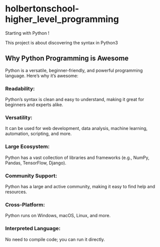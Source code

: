 # holbertonschool-higher_level_programming
Starting with Python !

This project is about discovering the syntax in Python3

## Why Python Programming is Awesome
Python is a versatile, beginner-friendly, and powerful programming language. Here’s why it’s awesome:

### Readability: 
  Python’s syntax is clean and easy to understand, making it great for beginners and experts alike.

### Versatility: 
  It can be used for web development, data analysis, machine learning, automation, scripting, and more.

### Large Ecosystem: 
  Python has a vast collection of libraries and frameworks (e.g., NumPy, Pandas, TensorFlow, Django).

### Community Support: 
  Python has a large and active community, making it easy to find help and resources.

### Cross-Platform: 
  Python runs on Windows, macOS, Linux, and more.

### Interpreted Language: 
  No need to compile code; you can run it directly.
